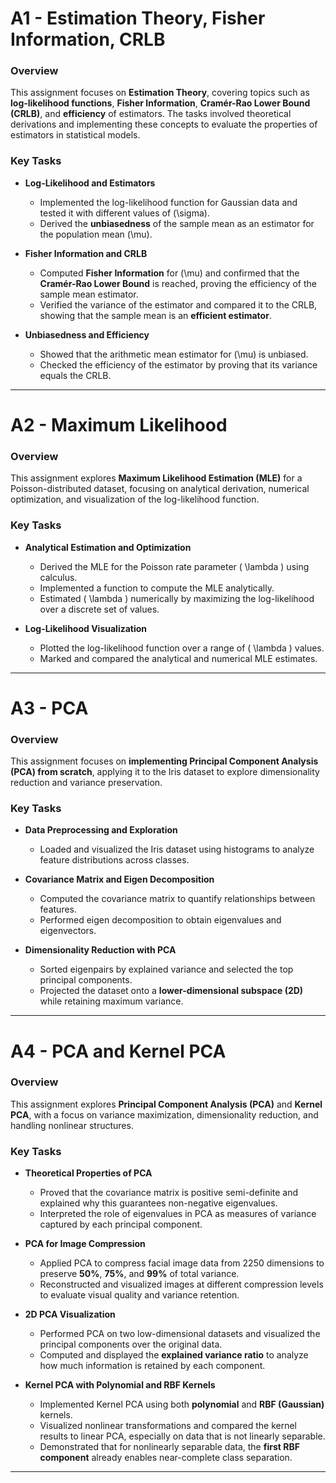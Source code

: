 # A1 - Estimation Theory, Fisher Information, CRLB

### Overview
This assignment focuses on **Estimation Theory**, covering topics such as **log-likelihood functions**, **Fisher Information**, **Cramér-Rao Lower Bound (CRLB)**, and **efficiency** of estimators. The tasks involved theoretical derivations and implementing these concepts to evaluate the properties of estimators in statistical models.

### Key Tasks

- **Log-Likelihood and Estimators**  
  - Implemented the log-likelihood function for Gaussian data and tested it with different values of \(\sigma\).
  - Derived the **unbiasedness** of the sample mean as an estimator for the population mean \(\mu\).

- **Fisher Information and CRLB**  
  - Computed **Fisher Information** for \(\mu\) and confirmed that the **Cramér-Rao Lower Bound** is reached, proving the efficiency of the sample mean estimator.
  - Verified the variance of the estimator and compared it to the CRLB, showing that the sample mean is an **efficient estimator**.

- **Unbiasedness and Efficiency**  
  - Showed that the arithmetic mean estimator for \(\mu\) is unbiased.
  - Checked the efficiency of the estimator by proving that its variance equals the CRLB.
  
---

# A2 - Maximum Likelihood

### **Overview**
This assignment explores **Maximum Likelihood Estimation (MLE)** for a Poisson-distributed dataset, focusing on analytical derivation, numerical optimization, and visualization of the log-likelihood function.

### **Key Tasks**

- **Analytical Estimation and Optimization**  
  - Derived the MLE for the Poisson rate parameter \( \lambda \) using calculus.  
  - Implemented a function to compute the MLE analytically.
  - Estimated \( \lambda \) numerically by maximizing the log-likelihood over a discrete set of values.  

- **Log-Likelihood Visualization**  
  - Plotted the log-likelihood function over a range of \( \lambda \) values.  
  - Marked and compared the analytical and numerical MLE estimates.

---

# A3 - PCA

### **Overview**  
This assignment focuses on **implementing Principal Component Analysis (PCA) from scratch**, applying it to the Iris dataset to explore dimensionality reduction and variance preservation.

### **Key Tasks**  

- **Data Preprocessing and Exploration**  
  - Loaded and visualized the Iris dataset using histograms to analyze feature distributions across classes.  

- **Covariance Matrix and Eigen Decomposition**  
  - Computed the covariance matrix to quantify relationships between features.  
  - Performed eigen decomposition to obtain eigenvalues and eigenvectors.

- **Dimensionality Reduction with PCA**  
  - Sorted eigenpairs by explained variance and selected the top principal components.  
  - Projected the dataset onto a **lower-dimensional subspace (2D)** while retaining maximum variance.

---

# A4 - PCA and Kernel PCA

### **Overview**  
This assignment explores **Principal Component Analysis (PCA)** and **Kernel PCA**, with a focus on variance maximization, dimensionality reduction, and handling nonlinear structures. 

### **Key Tasks**  

- **Theoretical Properties of PCA**  
  - Proved that the covariance matrix is positive semi-definite and explained why this guarantees non-negative eigenvalues.
  - Interpreted the role of eigenvalues in PCA as measures of variance captured by each principal component.

- **PCA for Image Compression**  
  - Applied PCA to compress facial image data from 2250 dimensions to preserve **50%**, **75%**, and **99%** of total variance.
  - Reconstructed and visualized images at different compression levels to evaluate visual quality and variance retention.

- **2D PCA Visualization**  
  - Performed PCA on two low-dimensional datasets and visualized the principal components over the original data.
  - Computed and displayed the **explained variance ratio** to analyze how much information is retained by each component.

- **Kernel PCA with Polynomial and RBF Kernels**  
  - Implemented Kernel PCA using both **polynomial** and **RBF (Gaussian)** kernels.
  - Visualized nonlinear transformations and compared the kernel results to linear PCA, especially on data that is not linearly separable.
  - Demonstrated that for nonlinearly separable data, the **first RBF component** already enables near-complete class separation.

--- 


